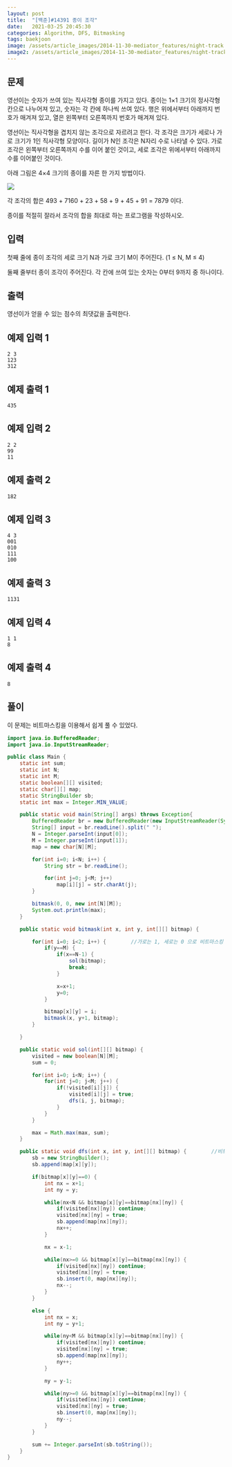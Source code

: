 ```yaml
---
layout: post
title:  "[백준]#14391 종이 조각"
date:   2021-03-25 20:45:30
categories: Algorithm, DFS, Bitmasking
tags: baekjoon
image: /assets/article_images/2014-11-30-mediator_features/night-track.JPG
image2: /assets/article_images/2014-11-30-mediator_features/night-track-mobile.JPG
---
```


문제
--------------------

영선이는 숫자가 쓰여 있는 직사각형 종이를 가지고 있다. 종이는 1×1 크기의 정사각형 칸으로 나누어져 있고, 숫자는 각 칸에 하나씩 쓰여 있다. 행은 위에서부터 아래까지 번호가 매겨져 있고, 열은 왼쪽부터 오른쪽까지 번호가 매겨져 있다.

영선이는 직사각형을 겹치지 않는 조각으로 자르려고 한다. 각 조각은 크기가 세로나 가로 크기가 1인 직사각형 모양이다. 길이가 N인 조각은 N자리 수로 나타낼 수 있다. 가로 조각은 왼쪽부터 오른쪽까지 수를 이어 붙인 것이고, 세로 조각은 위에서부터 아래까지 수를 이어붙인 것이다.

아래 그림은 4×4 크기의 종이를 자른 한 가지 방법이다.

![](https://onlinejudgeimages.s3-ap-northeast-1.amazonaws.com/problem/14391/1.png)

각 조각의 합은 493 + 7160 + 23 + 58 + 9 + 45 + 91 = 7879 이다.

종이를 적절히 잘라서 조각의 합을 최대로 하는 프로그램을 작성하시오.

입력
---------------------------

첫째 줄에 종이 조각의 세로 크기 N과 가로 크기 M이 주어진다. (1 ≤ N, M ≤ 4)

둘째 줄부터 종이 조각이 주어진다. 각 칸에 쓰여 있는 숫자는 0부터 9까지 중 하나이다.

출력
----------------

영선이가 얻을 수 있는 점수의 최댓값을 출력한다.

예제 입력 1 
----------------------

```
2 3
123
312
```

예제 출력 1 
------------------------

```
435
```

예제 입력 2
----------------------

```
2 2
99
11
```

예제 출력 2
------------------------

```
182
```

예제 입력 3
----------------------

```
4 3
001
010
111
100
```

예제 출력 3
------------------------

```
1131
```

예제 입력 4
----------------------

```
1 1
8
```

예제 출력 4
------------------------

```
8
```

풀이
--------------------------

이 문제는 비트마스킹을 이용해서 쉽게 풀 수 있었다.

```java
import java.io.BufferedReader;
import java.io.InputStreamReader;

public class Main {
    static int sum;
    static int N;
    static int M;
    static boolean[][] visited;
    static char[][] map;
    static StringBuilder sb;
    static int max = Integer.MIN_VALUE;

    public static void main(String[] args) throws Exception{
        BufferedReader br = new BufferedReader(new InputStreamReader(System.in));
        String[] input = br.readLine().split(" ");
        N = Integer.parseInt(input[0]);
        M = Integer.parseInt(input[1]);
        map = new char[N][M];

        for(int i=0; i<N; i++) {
            String str = br.readLine();

            for(int j=0; j<M; j++)
                map[i][j] = str.charAt(j);
        }

        bitmask(0, 0, new int[N][M]);
        System.out.println(max);
    }

    public static void bitmask(int x, int y, int[][] bitmap) {

        for(int i=0; i<2; i++) {        //가로는 1, 세로는 0 으로 비트마스킹
            if(y==M) {
                if(x==N-1) {
                    sol(bitmap);
                    break;
                }

                x=x+1;
                y=0;
            }

            bitmap[x][y] = i;
            bitmask(x, y+1, bitmap);
        }

    }

    public static void sol(int[][] bitmap) {
        visited = new boolean[N][M];
        sum = 0;

        for(int i=0; i<N; i++) {
            for(int j=0; j<M; j++) {
                if(!visited[i][j]) {
                    visited[i][j] = true;
                    dfs(i, j, bitmap);
                }
            }
        }

        max = Math.max(max, sum);
    }

    public static void dfs(int x, int y, int[][] bitmap) {        //비트마스킹대로 숫자 더 함
        sb = new StringBuilder();
        sb.append(map[x][y]);

        if(bitmap[x][y]==0) {
            int nx = x+1;
            int ny = y;

            while(nx<N && bitmap[x][y]==bitmap[nx][ny]) {
                if(visited[nx][ny]) continue;
                visited[nx][ny] = true;
                sb.append(map[nx][ny]);
                nx++;
            }

            nx = x-1;

            while(nx>=0 && bitmap[x][y]==bitmap[nx][ny]) {
                if(visited[nx][ny]) continue;
                visited[nx][ny] = true;
                sb.insert(0, map[nx][ny]);
                nx--;
            }
        }

        else {
            int nx = x;
            int ny = y+1;

            while(ny<M && bitmap[x][y]==bitmap[nx][ny]) {
                if(visited[nx][ny]) continue;
                visited[nx][ny] = true;
                sb.append(map[nx][ny]);
                ny++;
            }

            ny = y-1;

            while(ny>=0 && bitmap[x][y]==bitmap[nx][ny]) {
                if(visited[nx][ny]) continue;
                visited[nx][ny] = true;
                sb.insert(0, map[nx][ny]);
                ny--;
            }
        }

        sum += Integer.parseInt(sb.toString());
    }
}
```
